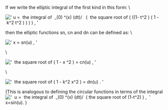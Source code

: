If we write the elliptic integral of the first kind in this form: \\

![' u =  the integral of  \_(0) \^(x) (dt)/   (  the square root of (
((1- t\^2 ) ( 1 - k\^2 t\^2 )
) ) ) , '](../dictionary/equation_images/4472.1..png)

then the elliptic functions sn, cn and dn can be defined as: \\

![' x = sn(u) , '](../dictionary/equation_images/4472.2..png)

\\

!['  the square root of ( 1 - x \^2 ) = cn(u) , '](../dictionary/equation_images/4472.3..png)

\\

!['  the square root of ( 1 - k\^2 x\^2 ) = dn(u) . '](../dictionary/equation_images/4472.4..png)

(This is analogous to defining the circular functions in terms of the
integral
!['  u =  the integral of  \_(0) \^(x) (dt)/  ( the square root of (1-t\^2)
) ,  '](../dictionary/equation_images/4472.5..png) x=sin(u). )
